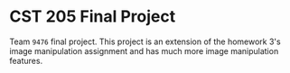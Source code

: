 # CST 205 Final Project

Team `9476` final project. This project is an extension of the homework 3's image manipulation assignment and has much more image manipulation features. 